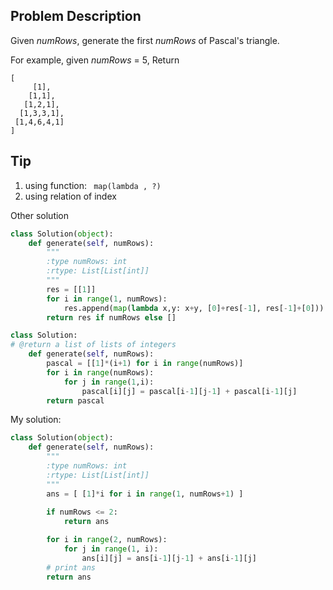Problem Description
-------------------

Given *numRows*, generate the first *numRows* of Pascal's triangle.

For example, given *numRows* = 5,
Return

    [
         [1],
        [1,1],
       [1,2,1],
      [1,3,3,1],
     [1,4,6,4,1]
    ]

Tip
---

1. using function: ` map(lambda , ?) `
2. using relation of index

Other solution
```python
class Solution(object):
    def generate(self, numRows):
        """
        :type numRows: int
        :rtype: List[List[int]]
        """        
        res = [[1]]
        for i in range(1, numRows):
            res.append(map(lambda x,y: x+y, [0]+res[-1], res[-1]+[0]))
        return res if numRows else []

```
```python
class Solution:
# @return a list of lists of integers
    def generate(self, numRows):
        pascal = [[1]*(i+1) for i in range(numRows)]
        for i in range(numRows):
            for j in range(1,i):
                pascal[i][j] = pascal[i-1][j-1] + pascal[i-1][j]
        return pascal
```

My solution:
```python
class Solution(object):
    def generate(self, numRows):
        """
        :type numRows: int
        :rtype: List[List[int]]
        """
        ans = [ [1]*i for i in range(1, numRows+1) ]
        
        if numRows <= 2:
            return ans

        for i in range(2, numRows):
            for j in range(1, i):
                ans[i][j] = ans[i-1][j-1] + ans[i-1][j]
        # print ans
        return ans
```